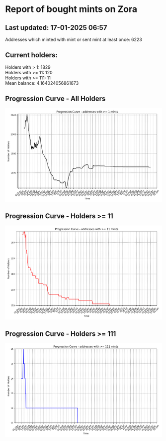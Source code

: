 # Report of bought mints on Zora
## Last updated: 17-01-2025 06:57
Addresses which minted with mint or sent mint at least once: 6223

## Current holders:
Holders with > 1: 1829  
Holders with >= 11: 120  
Holders with >= 111: 11  
Mean balance: 4.164024056861673  

## Progression Curve - All Holders
![addresses with >= 1 mint](progression_curve_all.png)
## Progression Curve - Holders >= 11
![addresses with >= 11 mints](progression_curve_gt_11.png)
## Progression Curve - Holders >= 111
![addresses with >= 111 mints](progression_curve_gt_111.png)
